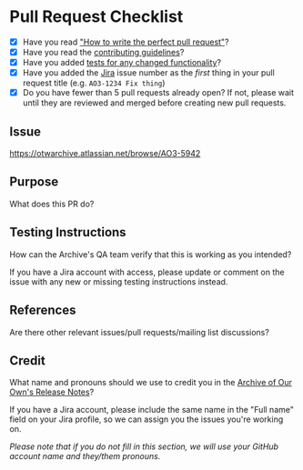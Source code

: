 # Pull Request Checklist

* [X] Have you read ["How to write the perfect pull request"](https://github.blog/2015-01-21-how-to-write-the-perfect-pull-request/)?
* [X] Have you read the [contributing guidelines](https://github.com/otwcode/otwarchive/blob/master/CONTRIBUTING.md)?
* [X] Have you added [tests for any changed functionality](https://github.com/otwcode/otwarchive/wiki/Automated-Testing)?
* [X] Have you added the [Jira](https://otwarchive.atlassian.net) issue number
  as the *first* thing in your pull request title (e.g. `AO3-1234 Fix thing`)
* [X] Do you have fewer than 5 pull requests already open? If not, please wait
  until they are reviewed and merged before creating new pull requests.

## Issue

https://otwarchive.atlassian.net/browse/AO3-5942

## Purpose

What does this PR do?

## Testing Instructions

How can the Archive's QA team verify that this is working as you intended?

If you have a Jira account with access, please update or comment on the issue
with any new or missing testing instructions instead.

## References

Are there other relevant issues/pull requests/mailing list discussions?

## Credit

What name and pronouns should we use to credit you in the [Archive of Our Own's Release Notes](https://archiveofourown.org/admin_posts?tag=1)?

If you have a Jira account, please include the same name in the "Full name"
field on your Jira profile, so we can assign you the issues you're working on.

*Please note that if you do not fill in this section, we will use your GitHub account name and
they/them pronouns.*
